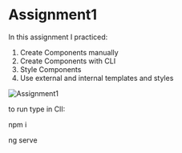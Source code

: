 # Assignment1

In this   assignment I practiced:
1. Create Components manually
2. Create Components with CLI
3. Style Components
4. Use external and internal templates and styles
<img src="https://res.cloudinary.com/mokaweb/image/upload/v1593165569/Udemy%20Angular%20TypeScript/assignment-1.png" alt="Assignment1">

to run type in ClI: 

npm i 

ng serve